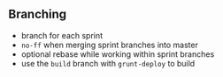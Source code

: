 ## Branching

* branch for each sprint
* `no-ff` when merging sprint branches into master
* optional rebase while working within sprint branches
* use the `build` branch with `grunt-deploy` to build

